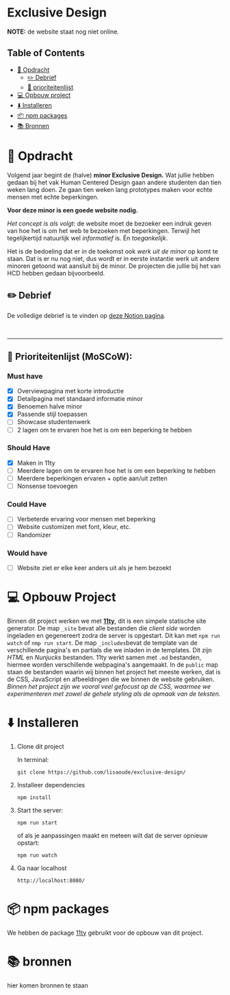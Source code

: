 # Exclusive Design

**NOTE:** de website staat nog niet online.

## Table of Contents
- [💬 Opdracht](#-opdracht)
    - [✏️ Debrief](#pencil2-debrief)
    - [👑 prioriteitenlijst](#crown-prioriteitenlijst-moscow)
- [💻 Opbouw project](#-opbouw-project)
- [⬇️ Installeren](#%EF%B8%8F-installeren)
- [📦 npm packages](#-npm-packages)
- [📚 Bronnen](#-bronnen)

# 💬 Opdracht 

Volgend jaar begint de (halve) **minor Exclusive Design.** Wat jullie hebben gedaan bij het
vak Human Centered Design gaan andere studenten dan tien weken lang doen. Ze gaan tien
weken lang prototypes maken voor echte mensen met echte beperkingen.

**Voor deze minor is een goede website nodig.**

*Het concept is als volgt:* de website moet de bezoeker een indruk geven van hoe het is
om het web te bezoeken met beperkingen. Terwijl het tegelijkertijd natuurlijk wel
*informatief* is. Én *toegankelijk*.

Het is de bedoeling dat er in de toekomst ook *werk uit de minor* op komt te staan. Dat is
er nu nog niet, dus wordt er in eerste instantie werk uit andere minoren getoond wat
aansluit bij de minor. De projecten die jullie bij het van HCD hebben gedaan
bijvoorbeeld.

## :pencil2: Debrief

De volledige debrief is te vinden op [deze Notion pagina](https://www.notion.so/lisaoude/Debrief-991ec9b658554cc7b65f7a474989638f).

</br>

---

## :crown: Prioriteitenlijst (MoSCoW):

### Must have
- [x] Overviewpagina met korte introductie
- [X] Detailpagina met standaard informatie minor
- [x] Benoemen halve minor
- [x] Passende stijl toepassen
- [ ] Showcase studentenwerk
- [ ] 2 lagen om te ervaren hoe het is om een beperking te hebben

### Should Have
- [X] Maken in 11ty
- [ ] Meerdere lagen om te ervaren hoe het is om een beperking te hebben
- [ ] Meerdere beperkingen ervaren + optie aan/uit zetten
- [ ] Nonsense toevoegen

### Could Have
- [ ] Verbeterde ervaring voor mensen met beperking
- [ ] Website customizen met font, kleur, etc.
- [ ] Randomizer

### Would have
- [ ] Website ziet er elke keer anders uit als je hem bezoekt

# 💻 Opbouw Project

Binnen dit project werken we met **[11ty](https://www.11ty.dev/)**, dit is een simpele statische site generator. De map `_site` bevat alle bestanden die *client side* worden ingeladen en gegenereert zodra de server is opgestart. Dit kan met `npm run watch` of `nmp run start`. De map `_includes`bevat de template van de verschillende pagina's en partials die we inladen in de templates. Dit zijn *HTML* en *Nunjucks* bestanden. 11ty werkt samen met `.md` bestanden, hiermee worden verschillende webpagina's aangemaakt. In de `public` map staan de bestanden waarin wij binnen het project het meeste werken, dat is de CSS, JavaScript en afbeeldingen die we binnen de website gebruiken. *Binnen het project zijn we vooral veel gefocust op de CSS, waarmee we experimenteren met zowel de gehele styling als de opmaak van de teksten.* 

# ⬇️ Installeren

1. Clone dit project 

    In terminal:
    ```
    git clone https://github.com/lisaoude/exclusive-design/
    ```

2. Installeer dependencies
    ```
    npm install
    ```

3. Start the server:
    ```
    npm run start
    ```

    of als je aanpassingen maakt en meteen wilt dat de server opnieuw opstart:

    ```
    npm run watch
    ```

4. Ga naar localhost
    ```
    http://localhost:8080/
    ```

# 📦 npm packages

We hebben de package [11ty](https://www.11ty.dev/) gebruikt voor de opbouw van dit project. 

# 📚 bronnen

hier komen bronnen te staan